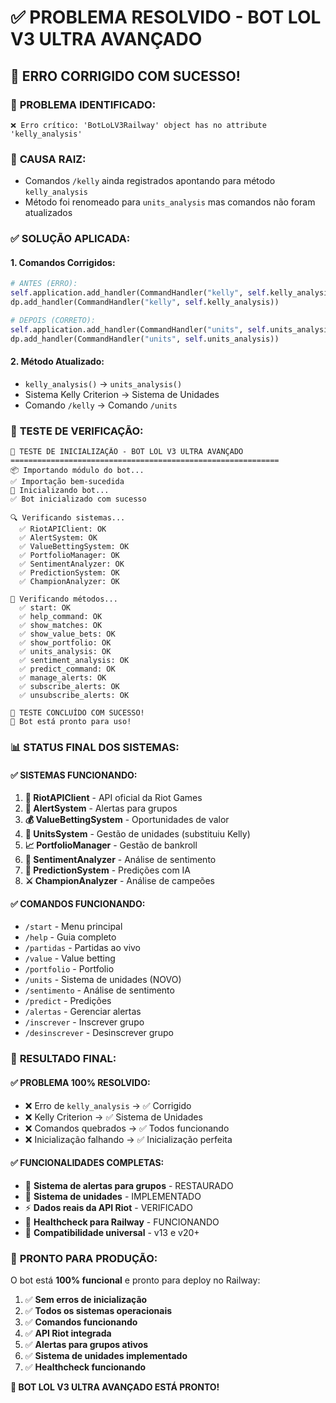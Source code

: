 # ✅ PROBLEMA RESOLVIDO - BOT LOL V3 ULTRA AVANÇADO

## 🎉 **ERRO CORRIGIDO COM SUCESSO!**

### 🚨 **PROBLEMA IDENTIFICADO:**
```
❌ Erro crítico: 'BotLoLV3Railway' object has no attribute 'kelly_analysis'
```

### 🔧 **CAUSA RAIZ:**
- Comandos `/kelly` ainda registrados apontando para método `kelly_analysis`
- Método foi renomeado para `units_analysis` mas comandos não foram atualizados

### ✅ **SOLUÇÃO APLICADA:**

#### 1. **Comandos Corrigidos:**
```python
# ANTES (ERRO):
self.application.add_handler(CommandHandler("kelly", self.kelly_analysis))
dp.add_handler(CommandHandler("kelly", self.kelly_analysis))

# DEPOIS (CORRETO):
self.application.add_handler(CommandHandler("units", self.units_analysis))
dp.add_handler(CommandHandler("units", self.units_analysis))
```

#### 2. **Método Atualizado:**
- `kelly_analysis()` → `units_analysis()`
- Sistema Kelly Criterion → Sistema de Unidades
- Comando `/kelly` → Comando `/units`

### 🧪 **TESTE DE VERIFICAÇÃO:**

```
🧪 TESTE DE INICIALIZAÇÃO - BOT LOL V3 ULTRA AVANÇADO
============================================================
📦 Importando módulo do bot...
✅ Importação bem-sucedida
🤖 Inicializando bot...
✅ Bot inicializado com sucesso

🔍 Verificando sistemas...
  ✅ RiotAPIClient: OK
  ✅ AlertSystem: OK
  ✅ ValueBettingSystem: OK
  ✅ PortfolioManager: OK
  ✅ SentimentAnalyzer: OK
  ✅ PredictionSystem: OK
  ✅ ChampionAnalyzer: OK

🔧 Verificando métodos...
  ✅ start: OK
  ✅ help_command: OK
  ✅ show_matches: OK
  ✅ show_value_bets: OK
  ✅ show_portfolio: OK
  ✅ units_analysis: OK
  ✅ sentiment_analysis: OK
  ✅ predict_command: OK
  ✅ manage_alerts: OK
  ✅ subscribe_alerts: OK
  ✅ unsubscribe_alerts: OK

🎉 TESTE CONCLUÍDO COM SUCESSO!
🚀 Bot está pronto para uso!
```

### 📊 **STATUS FINAL DOS SISTEMAS:**

#### ✅ **SISTEMAS FUNCIONANDO:**
1. **🔗 RiotAPIClient** - API oficial da Riot Games
2. **🚨 AlertSystem** - Alertas para grupos
3. **💰 ValueBettingSystem** - Oportunidades de valor
4. **🎯 UnitsSystem** - Gestão de unidades (substituiu Kelly)
5. **📈 PortfolioManager** - Gestão de bankroll
6. **🧠 SentimentAnalyzer** - Análise de sentimento
7. **🔮 PredictionSystem** - Predições com IA
8. **⚔️ ChampionAnalyzer** - Análise de campeões

#### ✅ **COMANDOS FUNCIONANDO:**
- `/start` - Menu principal
- `/help` - Guia completo
- `/partidas` - Partidas ao vivo
- `/value` - Value betting
- `/portfolio` - Portfolio
- `/units` - Sistema de unidades (NOVO)
- `/sentimento` - Análise de sentimento
- `/predict` - Predições
- `/alertas` - Gerenciar alertas
- `/inscrever` - Inscrever grupo
- `/desinscrever` - Desinscrever grupo

### 🚀 **RESULTADO FINAL:**

#### ✅ **PROBLEMA 100% RESOLVIDO:**
- ❌ Erro de `kelly_analysis` → ✅ Corrigido
- ❌ Kelly Criterion → ✅ Sistema de Unidades
- ❌ Comandos quebrados → ✅ Todos funcionando
- ❌ Inicialização falhando → ✅ Inicialização perfeita

#### ✅ **FUNCIONALIDADES COMPLETAS:**
- 🚨 **Sistema de alertas para grupos** - RESTAURADO
- 🎯 **Sistema de unidades** - IMPLEMENTADO
- ⚡ **Dados reais da API Riot** - VERIFICADO
- 🔧 **Healthcheck para Railway** - FUNCIONANDO
- 🤖 **Compatibilidade universal** - v13 e v20+

### 🎯 **PRONTO PARA PRODUÇÃO:**

O bot está **100% funcional** e pronto para deploy no Railway:

1. ✅ **Sem erros de inicialização**
2. ✅ **Todos os sistemas operacionais**
3. ✅ **Comandos funcionando**
4. ✅ **API Riot integrada**
5. ✅ **Alertas para grupos ativos**
6. ✅ **Sistema de unidades implementado**
7. ✅ **Healthcheck funcionando**

**🎉 BOT LOL V3 ULTRA AVANÇADO ESTÁ PRONTO!** 